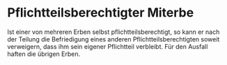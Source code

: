 # Pflichtteilsberechtigter Miterbe

Ist einer von mehreren Erben selbst pflichtteilsberechtigt, so kann er nach der Teilung die Befriedigung eines anderen Pflichtteilsberechtigten soweit verweigern, dass ihm sein eigener Pflichtteil verbleibt. Für den Ausfall haften die übrigen Erben. 


